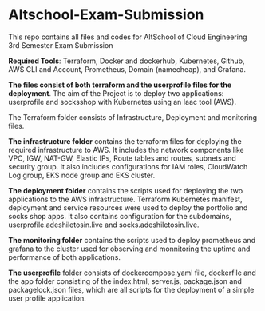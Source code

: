 # **Altschool-Exam-Submission**
This repo contains all files and codes for AltSchool of Cloud Engineering 3rd Semester Exam Submission

**Required Tools**:
Terraform, Docker and dockerhub, Kubernetes, Github, AWS CLI and Account, Prometheus, Domain (namecheap),
and Grafana.

**The files consist of both terraform and the userprofile files for the deployment**.
The aim of the Project is to deploy two applications: userprofile and socksshop with Kubernetes using an Iaac tool (AWS). 

The Terraform folder consists of Infrastructure, Deployment and monitoring files.

**The infrastructure folder** contains the terraform files for deploying the required infrastructure to AWS. It includes the network components like VPC, IGW, NAT-GW, Elastic IPs, Route tables and routes, subnets and security group. It also includes configurations for IAM roles, CloudWatch Log group, EKS node group and EKS cluster.

**The deployment folder** contains the scripts used for deploying the two applications to the AWS infrastructure. Terraform Kubernetes manifest, deployment and service resources were used to deploy the portfolio and socks shop apps. It also contains configuration for the subdomains, userprofile.adeshiletosin.live and socks.adeshiletosin.live.

**The monitoring folder** contains the scripts used to deploy prometheus and grafana to the cluster used for observing and monnitoring the uptime and performance of both applications.

**The userprofile** folder consists of dockercompose.yaml file, dockerfile and the app folder consisting of the index.html, server.js, package.json and packagelock.json files, which are all scripts for the deployment of a simple user profile application.
